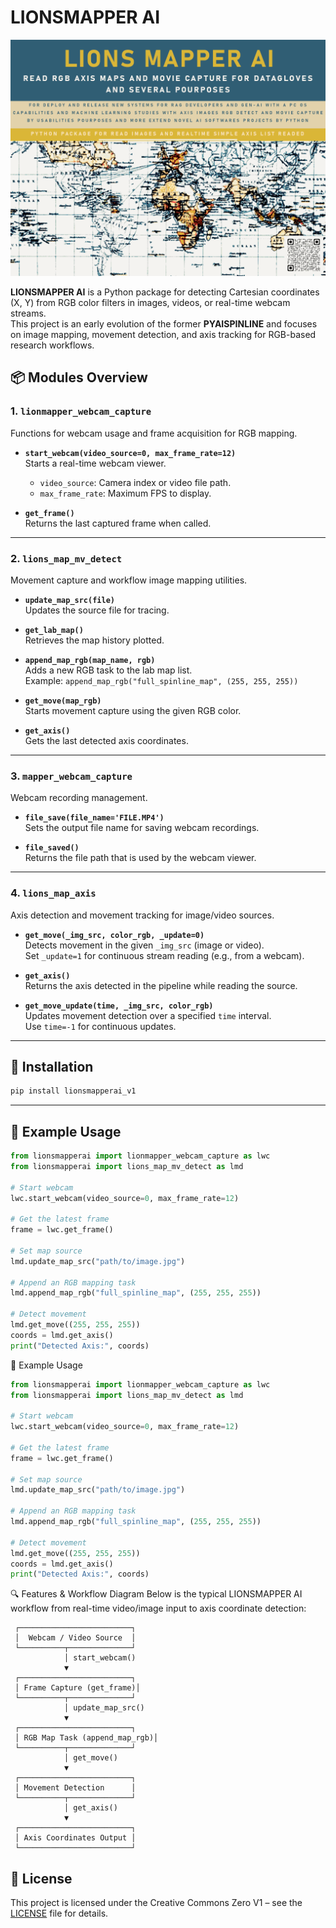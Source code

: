 # LIONSMAPPER AI

![Lions Mapper Logo](../assets/lionsmapper_lg.gif)

**LIONSMAPPER AI** is a Python package for detecting Cartesian coordinates (X, Y) from RGB color filters in images, videos, or real-time webcam streams.  
This project is an early evolution of the former **PYAISPINLINE** and focuses on image mapping, movement detection, and axis tracking for RGB-based research workflows.

## 📦 Modules Overview

### 1. `lionmapper_webcam_capture`
Functions for webcam usage and frame acquisition for RGB mapping.

- **`start_webcam(video_source=0, max_frame_rate=12)`**  
  Starts a real-time webcam viewer.  
  - `video_source`: Camera index or video file path.  
  - `max_frame_rate`: Maximum FPS to display.

- **`get_frame()`**  
  Returns the last captured frame when called.

---

### 2. `lions_map_mv_detect`
Movement capture and workflow image mapping utilities.

- **`update_map_src(file)`**  
  Updates the source file for tracing.

- **`get_lab_map()`**  
  Retrieves the map history plotted.

- **`append_map_rgb(map_name, rgb)`**  
  Adds a new RGB task to the lab map list.  
  Example: `append_map_rgb("full_spinline_map", (255, 255, 255))`

- **`get_move(map_rgb)`**  
  Starts movement capture using the given RGB color.

- **`get_axis()`**  
  Gets the last detected axis coordinates.

---

### 3. `mapper_webcam_capture`
Webcam recording management.

- **`file_save(file_name='FILE.MP4')`**  
  Sets the output file name for saving webcam recordings.

- **`file_saved()`**  
  Returns the file path that is used by the webcam viewer.

---

### 4. `lions_map_axis`
Axis detection and movement tracking for image/video sources.

- **`get_move(_img_src, color_rgb, _update=0)`**  
  Detects movement in the given `_img_src` (image or video).  
  Set `_update=1` for continuous stream reading (e.g., from a webcam).

- **`get_axis()`**  
  Returns the axis detected in the pipeline while reading the source.

- **`get_move_update(time, _img_src, color_rgb)`**  
  Updates movement detection over a specified `time` interval.  
  Use `time=-1` for continuous updates.

---

## 🚀 Installation

```bash
pip install lionsmapperai_v1
````

---

## 🔧 Example Usage

```python
from lionsmapperai import lionmapper_webcam_capture as lwc
from lionsmapperai import lions_map_mv_detect as lmd

# Start webcam
lwc.start_webcam(video_source=0, max_frame_rate=12)

# Get the latest frame
frame = lwc.get_frame()

# Set map source
lmd.update_map_src("path/to/image.jpg")

# Append an RGB mapping task
lmd.append_map_rgb("full_spinline_map", (255, 255, 255))

# Detect movement
lmd.get_move((255, 255, 255))
coords = lmd.get_axis()
print("Detected Axis:", coords)
```

🔧 Example Usage

```python
from lionsmapperai import lionmapper_webcam_capture as lwc
from lionsmapperai import lions_map_mv_detect as lmd

# Start webcam
lwc.start_webcam(video_source=0, max_frame_rate=12)

# Get the latest frame
frame = lwc.get_frame()

# Set map source
lmd.update_map_src("path/to/image.jpg")

# Append an RGB mapping task
lmd.append_map_rgb("full_spinline_map", (255, 255, 255))

# Detect movement
lmd.get_move((255, 255, 255))
coords = lmd.get_axis()
print("Detected Axis:", coords)
```

🔍 Features & Workflow Diagram
Below is the typical LIONSMAPPER AI workflow from real-time video/image input to axis coordinate detection:

     ┌─────────────────────────┐
     │  Webcam / Video Source  │
     └──────────┬──────────────┘
                │ start_webcam()
                ▼
     ┌─────────────────────────┐
     │ Frame Capture (get_frame)│
     └──────────┬──────────────┘
                │ update_map_src()
                ▼
     ┌─────────────────────────┐
     │ RGB Map Task (append_map_rgb)│
     └──────────┬──────────────┘
                │ get_move()
                ▼
     ┌─────────────────────────┐
     │ Movement Detection      │
     └──────────┬──────────────┘
                │ get_axis()
                ▼
     ┌─────────────────────────┐
     │ Axis Coordinates Output │
     └─────────────────────────┘

## 📄 License

This project is licensed under the Creative Commons Zero V1 – see the [LICENSE](LICENSE) file for details.

